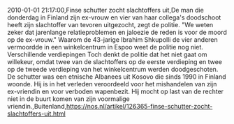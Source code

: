 2010-01-01 21:17:00,Finse schutter zocht slachtoffers uit,De man die donderdag in Finland zijn ex-vrouw en vier van haar collega's doodschoot heeft zijn slachtoffer van tevoren uitgezocht, zegt de politie. "We weten zeker dat jarenlange relatieproblemen en jaloezie de reden is voor de moord op de ex-vrouw." Waarom de 43-jarige Ibrahim Shkupolli de vier anderen vermoordde in een winkelcentrum in Espoo weet de politie nog niet. Verschillende verdiepingen Toch denkt de politie dat het niet gaat om willekeur, omdat twee van de slachtoffers op de eerste verdieping en twee op de tweede verdieping van het winkelcentrum werden doodgeschoten. De schutter was een etnische Albanees uit Kosovo die sinds 1990 in Finland woonde. Hij is in het verleden veroordeeld voor het mishandelen van zijn ex-vriendin en voor verboden wapenbezit. Hij mocht op last van de rechter niet in de buurt komen van zijn voormalige vriendin.,Buitenland,https://nos.nl/artikel/126365-finse-schutter-zocht-slachtoffers-uit.html
